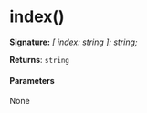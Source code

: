 # index()





**Signature:** _[ index: string ]: string;_

**Returns**: `string`





#### Parameters
None


